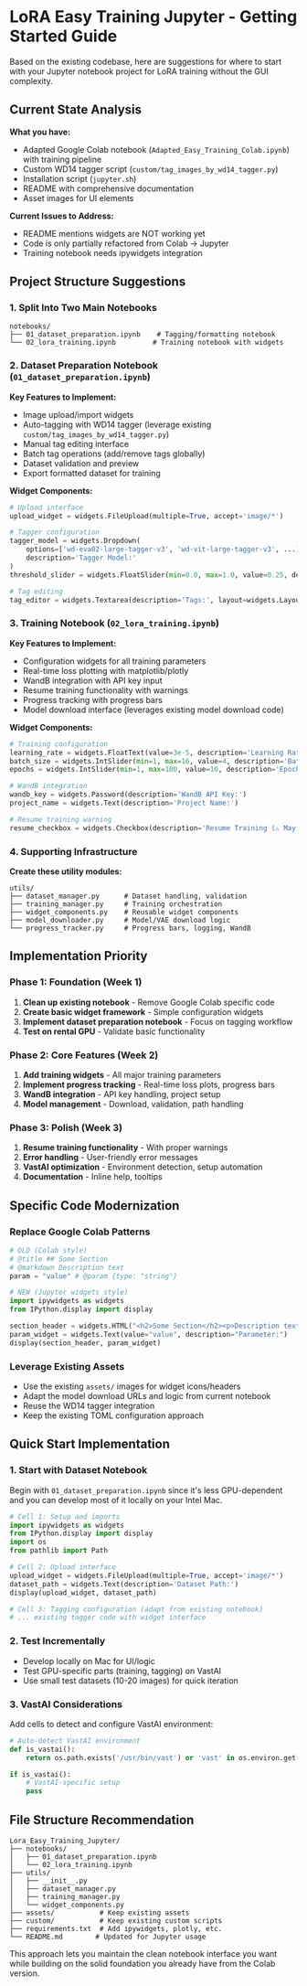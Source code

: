 # LoRA Easy Training Jupyter - Getting Started Guide

Based on the existing codebase, here are suggestions for where to start with your Jupyter notebook project for LoRA training without the GUI complexity.

## Current State Analysis

**What you have:**
- Adapted Google Colab notebook (`Adapted_Easy_Training_Colab.ipynb`) with training pipeline
- Custom WD14 tagger script (`custom/tag_images_by_wd14_tagger.py`)
- Installation script (`jupyter.sh`) 
- README with comprehensive documentation
- Asset images for UI elements

**Current Issues to Address:**
- README mentions widgets are NOT working yet
- Code is only partially refactored from Colab → Jupyter
- Training notebook needs ipywidgets integration

## Project Structure Suggestions

### 1. Split Into Two Main Notebooks

```
notebooks/
├── 01_dataset_preparation.ipynb    # Tagging/formatting notebook
└── 02_lora_training.ipynb         # Training notebook with widgets
```

### 2. Dataset Preparation Notebook (`01_dataset_preparation.ipynb`)

**Key Features to Implement:**
- Image upload/import widgets
- Auto-tagging with WD14 tagger (leverage existing `custom/tag_images_by_wd14_tagger.py`)
- Manual tag editing interface
- Batch tag operations (add/remove tags globally)
- Dataset validation and preview
- Export formatted dataset for training

**Widget Components:**
```python
# Upload interface
upload_widget = widgets.FileUpload(multiple=True, accept='image/*')

# Tagger configuration
tagger_model = widgets.Dropdown(
    options=['wd-eva02-large-tagger-v3', 'wd-vit-large-tagger-v3', ...],
    description='Tagger Model:'
)
threshold_slider = widgets.FloatSlider(min=0.0, max=1.0, value=0.25, description='Threshold:')

# Tag editing
tag_editor = widgets.Textarea(description='Tags:', layout=widgets.Layout(height='100px'))
```

### 3. Training Notebook (`02_lora_training.ipynb`)

**Key Features to Implement:**
- Configuration widgets for all training parameters
- Real-time loss plotting with matplotlib/plotly
- WandB integration with API key input
- Resume training functionality with warnings
- Progress tracking with progress bars
- Model download interface (leverages existing model download code)

**Widget Components:**
```python
# Training configuration
learning_rate = widgets.FloatText(value=3e-5, description='Learning Rate:')
batch_size = widgets.IntSlider(min=1, max=16, value=4, description='Batch Size:')
epochs = widgets.IntSlider(min=1, max=100, value=10, description='Epochs:')

# WandB integration
wandb_key = widgets.Password(description='WandB API Key:')
project_name = widgets.Text(description='Project Name:')

# Resume training warning
resume_checkbox = widgets.Checkbox(description='Resume Training (⚠️ May corrupt/degrade quality)')
```

### 4. Supporting Infrastructure

**Create these utility modules:**
```
utils/
├── dataset_manager.py      # Dataset handling, validation
├── training_manager.py     # Training orchestration
├── widget_components.py    # Reusable widget components
├── model_downloader.py     # Model/VAE download logic
└── progress_tracker.py     # Progress bars, logging, WandB
```

## Implementation Priority

### Phase 1: Foundation (Week 1)
1. **Clean up existing notebook** - Remove Google Colab specific code
2. **Create basic widget framework** - Simple configuration widgets
3. **Implement dataset preparation notebook** - Focus on tagging workflow
4. **Test on rental GPU** - Validate basic functionality

### Phase 2: Core Features (Week 2)
1. **Add training widgets** - All major training parameters
2. **Implement progress tracking** - Real-time loss plots, progress bars
3. **WandB integration** - API key handling, project setup
4. **Model management** - Download, validation, path handling

### Phase 3: Polish (Week 3)
1. **Resume training functionality** - With proper warnings
2. **Error handling** - User-friendly error messages
3. **VastAI optimization** - Environment detection, setup automation
4. **Documentation** - Inline help, tooltips

## Specific Code Modernization

### Replace Google Colab Patterns
```python
# OLD (Colab style)
# @title ## Some Section
# @markdown Description text
param = "value" # @param {type: "string"}

# NEW (Jupyter widgets style)
import ipywidgets as widgets
from IPython.display import display

section_header = widgets.HTML("<h2>Some Section</h2><p>Description text</p>")
param_widget = widgets.Text(value="value", description="Parameter:")
display(section_header, param_widget)
```

### Leverage Existing Assets
- Use the existing `assets/` images for widget icons/headers
- Adapt the model download URLs and logic from current notebook
- Reuse the WD14 tagger integration
- Keep the existing TOML configuration approach

## Quick Start Implementation

### 1. Start with Dataset Notebook
Begin with `01_dataset_preparation.ipynb` since it's less GPU-dependent and you can develop most of it locally on your Intel Mac.

```python
# Cell 1: Setup and imports
import ipywidgets as widgets
from IPython.display import display
import os
from pathlib import Path

# Cell 2: Upload interface
upload_widget = widgets.FileUpload(multiple=True, accept='image/*')
dataset_path = widgets.Text(description='Dataset Path:')
display(upload_widget, dataset_path)

# Cell 3: Tagging configuration (adapt from existing notebook)
# ... existing tagger code with widget interface
```

### 2. Test Incrementally
- Develop locally on Mac for UI/logic
- Test GPU-specific parts (training, tagging) on VastAI
- Use small test datasets (10-20 images) for quick iteration

### 3. VastAI Considerations
Add cells to detect and configure VastAI environment:
```python
# Auto-detect VastAI environment
def is_vastai():
    return os.path.exists('/usr/bin/vast') or 'vast' in os.environ.get('HOSTNAME', '')

if is_vastai():
    # VastAI-specific setup
    pass
```

## File Structure Recommendation

```
Lora_Easy_Training_Jupyter/
├── notebooks/
│   ├── 01_dataset_preparation.ipynb
│   └── 02_lora_training.ipynb
├── utils/
│   ├── __init__.py
│   ├── dataset_manager.py
│   ├── training_manager.py
│   └── widget_components.py
├── assets/           # Keep existing assets
├── custom/           # Keep existing custom scripts
├── requirements.txt  # Add ipywidgets, plotly, etc.
└── README.md        # Updated for Jupyter usage
```

This approach lets you maintain the clean notebook interface you want while building on the solid foundation you already have from the Colab version.